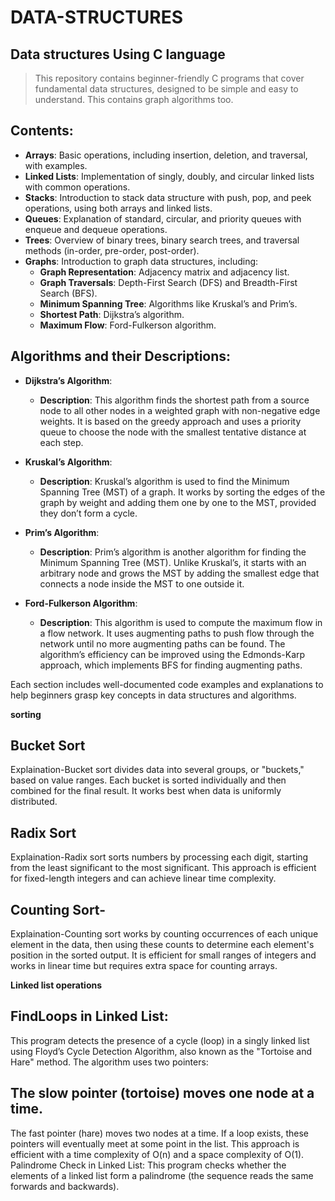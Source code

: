 
# DATA-STRUCTURES
## Data structures Using C language
> This repository contains beginner-friendly C programs that cover fundamental data structures, designed to be simple and easy to understand.
>This contains graph algorithms too.
## Contents:

- **Arrays**: Basic operations, including insertion, deletion, and traversal, with examples.
- **Linked Lists**: Implementation of singly, doubly, and circular linked lists with common operations.
- **Stacks**: Introduction to stack data structure with push, pop, and peek operations, using both arrays and linked lists.
- **Queues**: Explanation of standard, circular, and priority queues with enqueue and dequeue operations.
- **Trees**: Overview of binary trees, binary search trees, and traversal methods (in-order, pre-order, post-order).
- **Graphs**: Introduction to graph data structures, including:
  - **Graph Representation**: Adjacency matrix and adjacency list.
  - **Graph Traversals**: Depth-First Search (DFS) and Breadth-First Search (BFS).
  - **Minimum Spanning Tree**: Algorithms like Kruskal’s and Prim’s.
  - **Shortest Path**: Dijkstra’s algorithm.
  - **Maximum Flow**: Ford-Fulkerson algorithm.

## Algorithms and their Descriptions:

- **Dijkstra’s Algorithm**: 
  - **Description**: This algorithm finds the shortest path from a source node to all other nodes in a weighted graph with non-negative edge weights. It is based on the greedy approach and uses a priority queue to choose the node with the smallest tentative distance at each step.
  
- **Kruskal’s Algorithm**: 
  - **Description**: Kruskal’s algorithm is used to find the Minimum Spanning Tree (MST) of a graph. It works by sorting the edges of the graph by weight and adding them one by one to the MST, provided they don’t form a cycle.

- **Prim’s Algorithm**: 
  - **Description**: Prim’s algorithm is another algorithm for finding the Minimum Spanning Tree (MST). Unlike Kruskal’s, it starts with an arbitrary node and grows the MST by adding the smallest edge that connects a node inside the MST to one outside it.

- **Ford-Fulkerson Algorithm**: 
  - **Description**: This algorithm is used to compute the maximum flow in a flow network. It uses augmenting paths to push flow through the network until no more augmenting paths can be found. The algorithm’s efficiency can be improved using the Edmonds-Karp approach, which implements BFS for finding augmenting paths.

Each section includes well-documented code examples and explanations to help beginners grasp key concepts in data structures and algorithms.

**sorting**

## Bucket Sort
Explaination-Bucket sort divides data into several groups, or "buckets," based on value ranges. Each bucket is sorted individually and then combined for the final result. It works best when data is uniformly distributed.

## Radix Sort
Explaination-Radix sort sorts numbers by processing each digit, starting from the least significant to the most significant. This approach is efficient for fixed-length integers and can achieve linear time complexity.

## Counting Sort-
Explaination-Counting sort works by counting occurrences of each unique element in the data, then using these counts to determine each element's position in the sorted output. It is efficient for small ranges of integers and works in linear time but requires extra space for counting arrays.

**Linked list operations**

## FindLoops in Linked List:
This program detects the presence of a cycle (loop) in a singly linked list using Floyd’s Cycle Detection Algorithm, also known as the "Tortoise and Hare" method. The algorithm uses two pointers:

## The slow pointer (tortoise) moves one node at a time.
The fast pointer (hare) moves two nodes at a time. If a loop exists, these pointers will eventually meet at some point in the list. This approach is efficient with a time complexity of O(n) and a space complexity of O(1).
Palindrome Check in Linked List:
This program checks whether the elements of a linked list form a palindrome (the sequence reads the same forwards and backwards).


